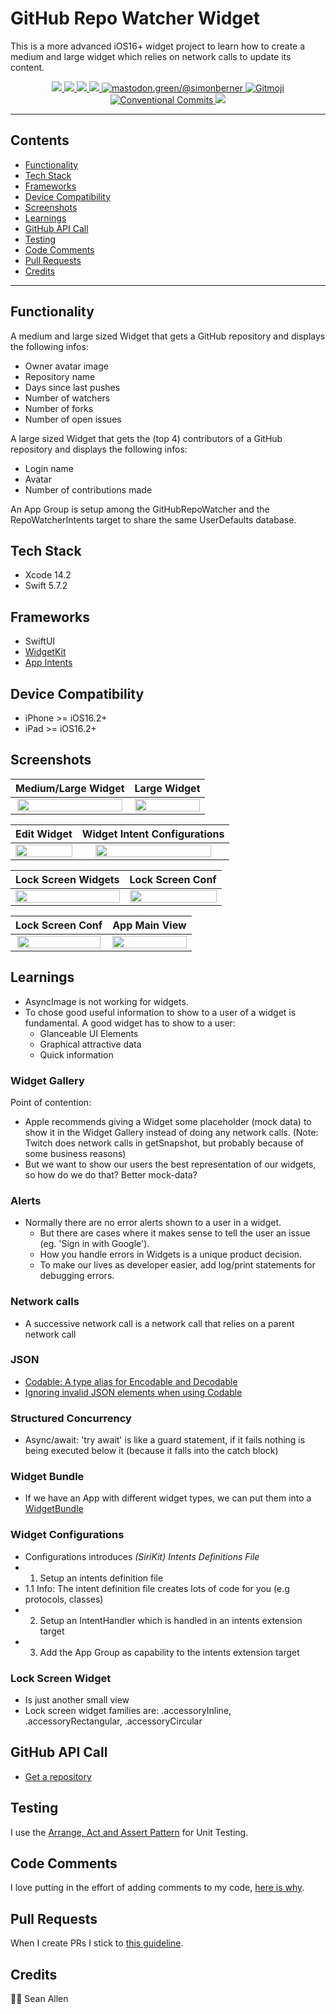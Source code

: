 # GitHub Repo Watcher Widget

This is a more advanced iOS16+ widget project to learn how to create a medium and large widget which relies on network calls to update its content.

<p align="center">
    <a href="https://en.wikipedia.org/wiki/IOS">
        <img src="https://img.shields.io/badge/iOS-16.2+-blue.svg?style=for-the-badge" />
    </a>
    <a href="https://www.swift.org/">
        <img src="https://img.shields.io/badge/Swift-5.7.2-brightgreen.svg?style=for-the-badge&logo=swift" />
    </a>
    <a href="https://developer.apple.com/xcode/swiftui">
        <img src="https://img.shields.io/badge/SwiftUI-blue.svg?style=for-the-badge&logo=swift&logoColor=black" />
    </a>
    <a href="https://developer.apple.com/xcode">
        <img src="https://img.shields.io/badge/Xcode-14.2-blue.svg?style=for-the-badge" />
    </a>
    <a href="https://mastodon.green/@simonberner">
        <img src="https://img.shields.io/badge/Contact-@simonberner-orange?style=for-the-badge" alt="mastodon.green/@simonberner" />
    </a>
    <a href="https://gitmoji.dev">
        <img src="https://img.shields.io/badge/gitmoji-%20😜%20😍-FFDD67.svg?style=for-the-badge" alt="Gitmoji">
    </a>
    <a href="https://github.com/conventional-commits/conventionalcommits.org">
        <img src="https://img.shields.io/badge/Conventional%20Commits-📝-lightgrey.svg?style=for-the-badge" alt="Conventional Commits">
    </a>
    <a href="https://opensource.org/licenses/MIT">
        <img src="https://img.shields.io/badge/license-MIT-black.svg?style=for-the-badge" />
    </a>
</p>

---

## Contents
* [Functionality](#functionality)
* [Tech Stack](#tech-stack)
* [Frameworks](#frameworks)
* [Device Compatibility](#device-compatibility)
* [Screenshots](#screenshots)
* [Learnings](#learnings)
* [GitHub API Call](#gitHub-api-call)
* [Testing](#testing)
* [Code Comments](#code-comments)
* [Pull Requests](#pull-requests)
* [Credits](#credits)

---

## Functionality
A medium and large sized Widget that gets a GitHub repository and displays the following infos:
- Owner avatar image
- Repository name
- Days since last pushes
- Number of watchers
- Number of forks
- Number of open issues

A large sized Widget that gets the (top 4) contributors of a GitHub repository and displays the following infos:
- Login name
- Avatar
- Number of contributions made

An App Group is setup among the GitHubRepoWatcher and the RepoWatcherIntents target to share the same UserDefaults database.

## Tech Stack
- Xcode 14.2
- Swift 5.7.2

## Frameworks
- SwiftUI
- [WidgetKit](https://developer.apple.com/documentation/widgetkit)
- [App Intents](https://developer.apple.com/documentation/appintents/)

## Device Compatibility
- iPhone >= iOS16.2+
- iPad >= iOS16.2+

## Screenshots
| Medium/Large Widget | Large Widget |
| :---: | :---: |
| <img src="AppScreenshots/compact-widgets.webp" height="98%" width="98%" > | <img src="AppScreenshots/contributor-widget.webp" height="100%" width="100%" > |

| Edit Widget | Widget Intent Configurations |
| :---: | :---: |
| <img src="AppScreenshots/double-repo-widget-edit.webp" height="100%" width="100%" > | <img src="AppScreenshots/double-repo-widget-configuration.webp" height="90%" width="90%" > |

| Lock Screen Widgets | Lock Screen Conf |
| :---: | :---: |
| <img src="AppScreenshots/lock-screen-widgets.webp" height="100%" width="100%" > | <img src="AppScreenshots/lock-screen-widgets-rect-circ.webp" height="100%" width="100%" > |

| Lock Screen Conf | App Main View |
| :---: | :---: |
| <img src="AppScreenshots/lock-screen-widget-inline.webp" height="98%" width="98%" > | <img src="AppScreenshots/app.webp" height="100%" width="100%" > |

## Learnings
- AsyncImage is not working for widgets.
- To chose good useful information to show to a user of a widget is fundamental. A good widget has to show to a user:
    - Glanceable UI Elements
    - Graphical attractive data
    - Quick information
### Widget Gallery
Point of contention:
- Apple recommends giving a Widget some placeholder (mock data) to show it in the Widget Gallery instead of doing any network calls.
(Note: Twitch does network calls in getSnapshot, but probably because of some business reasons)
- But we want to show our users the best representation of our widgets, so how do we do that? Better mock-data?
### Alerts
- Normally there are no error alerts shown to a user in a widget.
    - But there are cases where it makes sense to tell the user an issue (eg. 'Sign in with Google').
    - How you handle errors in Widgets is a unique product decision.
    - To make our lives as developer easier, add log/print statements for debugging errors.
### Network calls
- A successive network call is a network call that relies on a parent network call
### JSON
- [Codable: A type alias for Encodable and Decodable](https://www.swiftbysundell.com/basics/codable/)
- [Ignoring invalid JSON elements when using Codable](https://www.swiftbysundell.com/articles/ignoring-invalid-json-elements-codable/)
### Structured Concurrency
- Async/await: 'try await' is like a guard statement, if it fails nothing is being executed below it (because it falls into the catch block)
### Widget Bundle
- If we have an App with different widget types, we can put them into a [WidgetBundle](https://developer.apple.com/documentation/swiftui/widgetbundle)
### Widget Configurations
- Configurations introduces _(SiriKit) Intents Definitions File_
- 1. Setup an intents definition file
- 1.1 Info: The intent definition file creates lots of code for you (e.g protocols, classes)
- 2. Setup an IntentHandler which is handled in an intents extension target
- 3. Add the App Group as capability to the intents extension target
### Lock Screen Widget
- Is just another small view
- Lock screen widget families are: .accessoryInline, .accessoryRectangular, .accessoryCircular
    
## GitHub API Call
- [Get a repository](https://docs.github.com/en/rest/repos/repos#get-a-repository)

## Testing
I use the [Arrange, Act and Assert Pattern](https://automationpanda.com/2020/07/07/arrange-act-assert-a-pattern-for-writing-good-tests/) for Unit Testing.

## Code Comments
I love putting in the effort of adding comments to my code, [here is why](https://www.youtube.com/watch?v=1NEa-OcsTow).

## Pull Requests
When I create PRs I stick to [this guideline](https://www.youtube.com/watch?v=_sfzAOfY8uc).

## Credits
🙏🏽 Sean Allen

